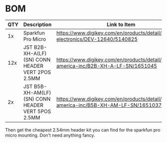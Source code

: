 # BOM

| QTY | Description                                       | Link to Item                                                                                 |
| --- | ------------------------------------------------- | -------------------------------------------------------------------------------------------- |
| 1x  | Sparkfun Pro Micro                                | https://www.digikey.com/en/products/detail/sparkfun-electronics/DEV-12640/5140825            |
| 12x | JST B2B-XH-A(LF)(SN) CONN HEADER VERT 2POS 2.5MM  | https://www.digikey.com/en/products/detail/jst-sales-america-inc/B2B-XH-A-LF-SN/1651045      |
| 2x  | JST B5B-XH-AM(LF)(SN) CONN HEADER VERT 5POS 2.5MM | https://www.digikey.com/en/products/detail/jst-sales-america-inc/B5B-XH-AM-LF-SN/1651037     |

Then get the cheapest 2.54mm header kit you can find for the sparkfun pro micro mounting. Don't need anything fancy.
